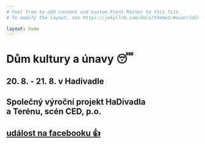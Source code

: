 ```yaml
---
# Feel free to add content and custom Front Matter to this file.
# To modify the layout, see https://jekyllrb.com/docs/themes/#overriding-theme-defaults

layout: home
---
```


# Dům kultury a únavy 😴

## 20. 8. - 21. 8. v Hadivadle

## Společný výroční projekt HaDivadla <br/> a Terénu, scén CED, p.o.

## [ událost na facebooku 👍 ](https://www.facebook.com/events/501156767810484)
